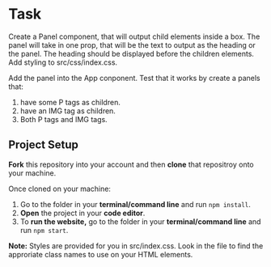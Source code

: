 # Task

Create a Panel component, that will output child elements inside a box.   The panel will take in one prop, that will be the text to output as the heading or the panel.  The heading should be displayed before the children elements.  Add styling to src/css/index.css.

Add the panel into the App conponent.  Test that it works by create a panels that:
1. have some P tags as children.
2. have an IMG tag as children.
3. Both P tags and IMG tags.

## Project Setup

**Fork** this repository into your account and then **clone** that repositroy onto your machine.

Once cloned on your machine:
1. Go to the folder in your **terminal/command line** and run `npm install`.
2. **Open** the project in your **code editor**.
3. To **run the website,** go to the folder in your **terminal/command line** and run `npm start`.


**Note:** Styles are provided for you in src/index.css. Look in the file to find the approriate class names to use on your HTML elements.
